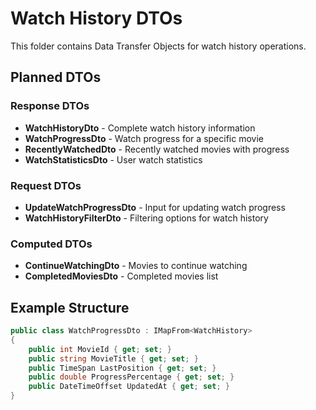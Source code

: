 # Watch History DTOs

This folder contains Data Transfer Objects for watch history operations.

## Planned DTOs

### Response DTOs
- **WatchHistoryDto** - Complete watch history information
- **WatchProgressDto** - Watch progress for a specific movie
- **RecentlyWatchedDto** - Recently watched movies with progress
- **WatchStatisticsDto** - User watch statistics

### Request DTOs
- **UpdateWatchProgressDto** - Input for updating watch progress
- **WatchHistoryFilterDto** - Filtering options for watch history

### Computed DTOs
- **ContinueWatchingDto** - Movies to continue watching
- **CompletedMoviesDto** - Completed movies list

## Example Structure
```csharp
public class WatchProgressDto : IMapFrom<WatchHistory>
{
    public int MovieId { get; set; }
    public string MovieTitle { get; set; }
    public TimeSpan LastPosition { get; set; }
    public double ProgressPercentage { get; set; }
    public DateTimeOffset UpdatedAt { get; set; }
}
```

